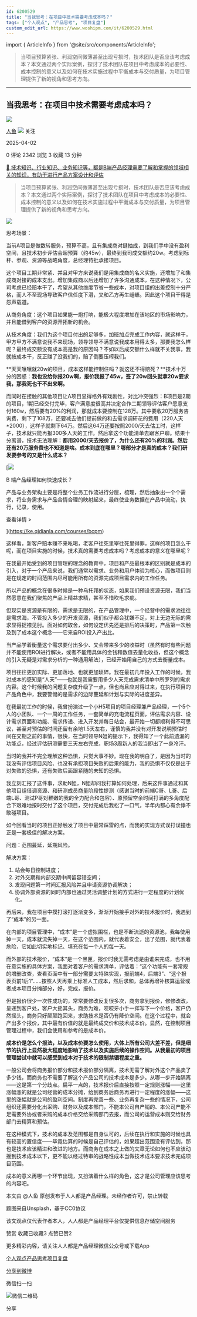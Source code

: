 ```yaml
---
id: 6200529
title: "当我思考：在项目中技术需要考虑成本吗？"
tags: ["个人观点", "产品思考", "项目复盘"]
custom_edit_url: https://www.woshipm.com/it/6200529.html
---
```

import { ArticleInfo } from '@site/src/components/ArticleInfo';

<ArticleInfo
    author="人鱼"
    authorLink="https://www.woshipm.com/u/953181"
    published="2025-04-02"
    views={2342}
    comments={0}
    collects={3}
/>

> 当项目预算紧张、利润空间微薄甚至出现亏损时，技术团队是否应该考虑成本？本文通过两个实际案例，探讨了技术团队在项目中考虑成本的必要性、成本控制的意义以及如何在技术实施过程中平衡成本与交付质量，为项目管理提供了新的视角和思考方向。

---

## 当我思考：在项目中技术需要考虑成本吗？

[![](https://static.woshipm.com/view/woshipm_api_def_20250407084534_7554.jpg?imageView2/1/w/72/h/72/q/100)](https://www.woshipm.com/u/953181)

[人鱼](https://www.woshipm.com/u/953181) ![](https://static.woshipm.com/tag/1101_1@2x.png) 关注

2025-04-02

0 评论 2342 浏览 3 收藏 13 分钟

[🔗 技术知识、行业知识、业务知识等，都是B端产品经理需要了解和掌握的领域相关的知识，有助于进行产品方案设计和评估](https://ke.qidianla.com/courses/bcpm)

> 当项目预算紧张、利润空间微薄甚至出现亏损时，技术团队是否应该考虑成本？本文通过两个实际案例，探讨了技术团队在项目中考虑成本的必要性、成本控制的意义以及如何在技术实施过程中平衡成本与交付质量，为项目管理提供了新的视角和思考方向。

![](https://image.woshipm.com/2023/04/14/8e825b04-da8e-11ed-b69c-00163e0b5ff3.jpg)

思考场景：

当前A项目是做数转服务，预算不高，且有集成商对缝抽成，到我们手中没有盈利空间，且技术初步评估会超预算（约45w），最终到我司成交额约20w。考虑到标杆、参观、资源等战略角度，总经理特批承接项目。

这个项目工期非常紧、并且对甲方来说我们是用集成商的名义实施，还增加了和集成商对接的成本支出。增加集成商以后还增加了许多沟通成本，在这种情况下，公司考虑已经赔本干了，希望从其他维度节省一些成本，对项目组的出差控制十分严格，而人不至现场导致客户信任度下滑，又和乙方再生龃龉。因此这个项目干得是怨声载道。

从商务角度：这个项目如果能一炮打响，能极大程度增加在该地区的市场影响力，并且能借到客户的资源开拓新的机会。

从技术角度：我们为这个项目付出的足够多，加班加点完成工作内容，就这样干，甲方甲方不满意说我不来现场，领导领导不满意说我成本用得太多，那要我怎么样呢？最终成交额没有成本高是我的原因吗？不如以后成交额什么样就不关我事，我就按成本干，反正赚了没我们的，赔了倒要压榨我们。

**天天嚷嚷就20w的项目，成本这样能控制住吗？就这还不得赔死？**技术十万分的困惑：**我也没给你报20w啊，报价我报了45w，签了20w回头就拿20w要求我，那我死也干不出来啊。**

而同时在接触的其他项目让A项目显得格外有戏剧性，对比冲突强烈：B项目是2期的项目，1期已经交付完毕，客户满意度很高并决定合作二期领导评估客户愿意支付160w，然后要有20%的利润，那就成本要控制在128万。其中要收20万服务咨询费，剩下了108万，还要减去他们提前做的和去需求调研花的费用（220人天\*2000），这样子就剩下64万。然后这64万还要按照2000/天去估工时，这样子，技术就只能再报300多人天的工作。然后拿这个功能清单去跟客户聊。结果十分离谱，技术无法理解：**都用2000/天去报价了，为什么还有20%的利润。然后还有20万服务费也不知道是啥。成本到底在哪里？哪部分才是真的成本？我们研发要参考的又是什么成本？**

[![](https://image.woshipm.com/2023/08/02/a53a469e-30e3-11ee-88e7-00163e0b5ff3.png)

B 端产品经理如何快速成长？

产品与业务架构主要是将整个业务工作流进行分层，梳理，然后抽象出一个个需求，将业务需求与产品合情合理的映射起来，最终使业务数据在产品中流动，执行，记录，使用。

查看详情 >

](https://ke.qidianla.com/courses/bcpm)

这样看，新客户赔本赚不来吆喝，老客户往死里宰往死里得罪，这样的项目怎么干呢，而在项目实施的时候，技术真的需要考虑成本吗？考虑成本的意义在哪里呢？

在我最开始受到的项目管理的理念的教育中，项目和产品最根本的区别就是成本的引入，对于一个产品来说，我们通常以需求、业务和用户体验为核心，而做项目则是在规定的时间范围内尽可能用所有的资源完成项目需求内的工作任务。

所以产品的概念在很多时候是一种乌托邦的状态，如果我们预设资源无限，我们当然愿意在我们聚焦的产品上精益求精，甚至不惜吹毛求疵。

但现实是资源是有限的，需求是无限的，在产品管理中，一个经营中的需求池往往是需求海，不管投入多少的开发资源，我们似乎都会犹嫌不足，对上无边无际的需求显得捉襟见肘。面对如何取舍，如何设定优先还是排后的决策时，产品第一次触及到了成本这个概念——它来自ROI投入产出比。

当产品学着衡量这个需求要付出多少、又会带来多少的收益时（虽然有时有些问题并不能使用ROI进行解决，或者不能用具体的金钱和数值去量化收益，但这个概念的引入无疑是对需求分析的一种通用解法），已经开始用自己的方式去衡量成本。

项目往往更加实际、更加落地、也就更加琐碎。我在最初几年投入工作的时候，我对成本的感知是“人天”——也就是我需要用多少人天完成需求清单中所罗列的需求内容。这个时候我的问题复杂度升级了一点，但也尚且应对得过来，在执行项目的产品角色中，我要警惕的是需求的边际蔓延和计划与实际的进度差异。

在我最初工作的时候，我曾扮演过一个小H5项目的项目经理兼产品经理，一个5个人的小团队、一个一周的工作任务，一套简单的充电流程页面，评估需求内容、设计需求页面和功能、需求传递、进入开发并每日站会，最开始一切都顺利得不可思议，甚至对预估的时间还留有余地1.5天左右，谨慎的我并没有对开发说明预估时间在交期之前的事情，很快，在当时领导N姐的提示下，我得知了一个此前遗漏的功能点，经过评估研测需要三天左右完成，职场3周新人的我当即出了一身冷汗。

当时的我并不完全理解这种恐惧，只觉大事不妙。现在我的明白了，是因为当时的我没有评估项目风险、也没有承担项目失败的后果的能力，我的恐惧不仅仅是出于对失败的恐惧，还有失败后面跟紧随的未知的恐惧。

我立刻汇报了这件事，求助N姐，N姐却问我打算如何处理，后来这件事通过和其他项目组借调资源、和研测成员商量阶段性提测（感谢当时的前端C哥、L哥、后端L哥、测试P哥对稚嫩的我的全力配合和包容）、原预留空余时间打满的多角度配合下艰难地按时交付了这个项目，交付完成后我松了一口气，半年内都心有余悸不敢碰项目。

如今回看当时的项目正好触发了项目中最常踩雷的点，而我的实现方式误打误撞也正是一套极佳的解决方案。

问题：范围蔓延，延期风险。

解决方案：

1.  站会每日控制进度；
2.  对外交期和内部交期中间留容错空间；
3.  发现问题第一时间汇报风险并且申请资源协调解决；
4.  协调外部资源的同时内部也通过灵活调整计划的方式进行一定程度的计划优化。

再后来，我在项目中摸打滚打逐渐变多，渐渐开始接手对外的技术报价时，我遇到了“成本”的另一面。

在内部的项目管理中，“成本”是一个虚拟围栏，也是不断流逝的资源池，我每使用掉一天，成本就流失掉一天，在这个范围内，就代表着安全，出了范围，就代表着危险，它如此切实地标记、填充在每一个人的每一天。

而外部的技术报价，“成本”是一个黑匣，报价时我无需考虑是由谁来完成，也不用在意实施的具体方案，我面对着客户的需求清单，评估着：“这个功能有一套常规的增删改查，查看页面中有一部分需要太特殊实现，报前端4，后端3”、“这个报表页前1后1”……按照人天再乘上标准人工成本，然后求和，总体再增补核算运营或者成本项目分摊部分，好，完成，报价。

但是报价很少一次性成功的，常常要修改反复很多次，商务拿到报价，修修改改，呈递到客户处，客户大摇其头，商务为难，咬咬牙小手一挥写下一个价格，客户仍然摇头，商务只好颠颠跑回来，求助技术是否仍有降价空间。在这个过程中，就会产出多个报价，其中最有价值的就是最终成交价和技术成本价。显然，在控制项目管理过程中，我们会使用和参考的是成本价。

**成本价是怎么个报法，以及成本价要怎么使用，大体上所有公司大差不差，但是细节的执行上显然极大程度地影响了技术以及实施后续的操作空间。从我最初的项目管理尝试中就可以感受到成本对于技术的限制禁锢程度之重。**

一般公司会将商务报价部分和技术报价部分隔离，技术无需了解对外这个产品卖了多少钱，而商务也不需要了解这个产品公司的技术成本是多少。从哪一步开始隔离——这是第一个分歧点。扁平一点的，技术报价后直接按照一定规则涨幅——这里涨幅涨的就是公司经营的成本分摊，给到商务后商务再进行一定程度的涨幅——这里的涨幅就是公司的盈利空间。制度再完善一些、业务再复杂一些的情况下，公司组织还需要分化出采购、财务以及成本部门，不能本公司自产销的、本公司产能不足需要外协或者采购的成本价格交给采购部门去报，而公司的运营成本则交给财务部门去精算和预估。

在这种模式下，技术的成本及范围都是自身认可的，后续在执行和实施的时候也具有较高的置信度——毕竟估算的时候是自己评估的，如果超出范围没有评估到，那也是技术应该精进和改进的地方。而商务在成本之上做的文章无论如何也不应该动摇到技术成本以下，更不能以经过特审的战略性成本当做技术成本要求技术完成项目范围。

成本的意义再哪一个环节出现，又扮演着什么样的角色，这才是公司管理应该思考的内容吧。

本文由 @人鱼 原创发布于人人都是产品经理。未经作者许可，禁止转载

题图来自Unsplash，基于CC0协议

该文观点仅代表作者本人，人人都是产品经理平台仅提供信息存储空间服务

赞赏 收藏已收藏3 点赞已赞2

更多精彩内容，请关注人人都是产品经理微信公众号或下载App

[个人观点](https://www.woshipm.com/tag/%e4%b8%aa%e4%ba%ba%e8%a7%82%e7%82%b9)[产品思考](https://www.woshipm.com/tag/%e4%ba%a7%e5%93%81%e6%80%9d%e8%80%83)[项目复盘](https://www.woshipm.com/tag/%e9%a1%b9%e7%9b%ae%e5%a4%8d%e7%9b%98)

[分享到微博](https://service.weibo.com/share/share.php?appkey=2775287854&title=当我思考：在项目中技术需要考虑成本吗？&url=https://www.woshipm.com/it/6200529.html&pic=https://image.woshipm.com/2023/04/14/8e825b04-da8e-11ed-b69c-00163e0b5ff3.jpg)

微信扫一扫

![微信二维码](https://api.pwmqr.com/qrcode/create/?url=https://www.woshipm.com/it/6200529.html)

分享